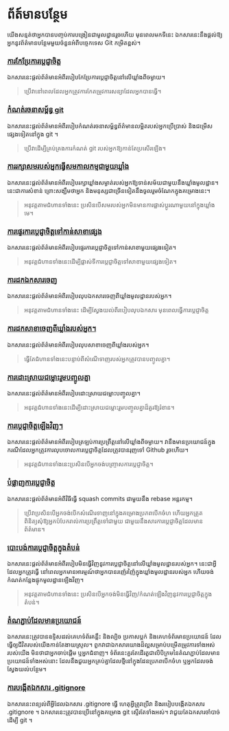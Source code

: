 # ព័​ត៍​មាន​បន្ថែម

យើងសន្មត់ថាអ្នកបានបញ្ចប់ការបង្រៀនជាមូលដ្ឋានរួចហើយ មុនពេលមកទីនេះ ឯកសារនេះនឹងផ្តល់ឱ្យអ្នកនូវព័ត៌មានបន្ថែមមួយចំនួនអំពីបច្ចេកទេស Git កម្រិតខ្ពស់។

### [ការកែប្រែការប្តេជ្ញាចិត្ត](amending-a-commit.kh.md)
ឯកសារនេះផ្តល់ព័ត៌មានអំពីរបៀបកែប្រែការប្តេជ្ញាចិត្តនៅលើឃ្លាំងពីចម្ងាយ។
> ប្រើវានៅពេលដែលអ្នកត្រូវការកែតម្រូវការសន្យាដែលអ្នកបានធ្វើ។

### [កំណត់រចនាសម្ព័ន្ធ git](configuring-git.kh.md)
ឯកសារនេះផ្តល់ព័ត៌មានអំពីរបៀបកំណត់រចនាសម្ព័ន្ធព័ត៌មានលម្អិតរបស់អ្នកប្រើប្រាស់ និងជម្រើសផ្សេងទៀតនៅក្នុង git ។
> ប្រើវាដើម្បីគ្រប់គ្រងការកំណត់ git របស់អ្នកឱ្យកាន់តែប្រសើរឡើង។

### [ការរក្សាសមរបស់អ្នកធ្វើសមកាលកម្មជាមួយឃ្លាំង](keeping-your-fork-synced-with-this-repository.kh.md)
ឯកសារនេះផ្តល់ព័ត៌មានអំពីរបៀបរក្សាឃ្លាំងសម្ងាត់របស់អ្នកឱ្យទាន់សម័យជាមួយនឹងឃ្លាំងមូលដ្ឋាន។ នេះជាការសំខាន់ ព្រោះសង្ឃឹមថាអ្នក និងមនុស្សជាច្រើនទៀតនឹងចូលរួមចំណែកក្នុងគម្រោងនេះ។
> អនុវត្តតាមជំហានទាំងនេះ ប្រសិនបើសមរបស់អ្នកមិនមានការផ្លាស់ប្តូរណាមួយនៅក្នុងឃ្លាំងមេ។

### [ការផ្ទេរការប្តេជ្ញាចិត្តទៅកាន់សាខាផ្សេង](moving-a-commit-to-a-different-branch.kh.md)
ឯកសារនេះផ្តល់ព័ត៌មានអំពីរបៀបផ្ទេរការប្តេជ្ញាចិត្តទៅកាន់សាខាមួយផ្សេងទៀត។
> អនុវត្តជំហានទាំងនេះដើម្បីផ្លាស់ទីការប្តេជ្ញាចិត្តទៅសាខាមួយផ្សេងទៀត។

### [ការដកឯកសារចេញ](removing-a-file.kh.md)
ឯកសារនេះផ្តល់ព័ត៌មានអំពីរបៀបលុបឯកសារចេញពីឃ្លាំងមូលដ្ឋានរបស់អ្នក។
> អនុវត្តតាមជំហានទាំងនេះ ដើម្បីស្វែងយល់ពីរបៀបលុបឯកសារ មុនពេលធ្វើការប្តេជ្ញាចិត្ត

### [ការដកសាខាចេញពីឃ្លាំងរបស់អ្នក។](removing-branch-from-your-repository.kh.md)
ឯកសារនេះផ្តល់ព័ត៌មានអំពីរបៀបលុបសាខាចេញពីឃ្លាំងរបស់អ្នក។
> ធ្វើតែជំហានទាំងនេះបន្ទាប់ពីសំណើទាញរបស់អ្នកត្រូវបានបញ្ចូលគ្នា។

### [ការដោះស្រាយជម្លោះរួមបញ្ចូលគ្នា](resolving-merge-conflicts.kh.md)
ឯកសារនេះផ្តល់ព័ត៌មានអំពីរបៀបដោះស្រាយជម្លោះបញ្ចូលគ្នា។
> អនុវត្តជំហានទាំងនេះដើម្បីដោះស្រាយជម្លោះរួមបញ្ចូលគ្នាដ៏គួរឱ្យរំខាន។

### [ការ​ប្ដេជ្ញា​ចិត្ត​ឡើង​វិញ។](reverting-a-commit.kh.md)
ឯកសារនេះផ្តល់ព័ត៌មានអំពីរបៀបត្រឡប់ការប្រព្រឹត្តនៅលើឃ្លាំងពីចម្ងាយ។ វានឹងមានប្រយោជន៍ក្នុងករណីដែលអ្នកត្រូវការលុបចោលការប្តេជ្ញាចិត្តដែលត្រូវបានរុញទៅ Github រួចហើយ។
> អនុវត្តជំហានទាំងនេះប្រសិនបើអ្នកចង់បញ្ច្រាសការប្តេជ្ញាចិត្ត។

### [បំផ្លាញការប្តេជ្ញាចិត្ត](squashing-commits.kh.md)
ឯកសារនេះផ្តល់ព័ត៌មានអំពីវិធីធ្វើ squash commits ជាមួយនឹង rebase អន្តរកម្ម។
> ប្រើវាប្រសិនបើអ្នកចង់បើកសំណើរទាញនៅក្នុងគម្រោងប្រភពបើកចំហ ហើយអ្នកត្រួតពិនិត្យសុំឱ្យអ្នកបំបែករាល់ការប្រព្រឹត្តទៅជាមួយ ជាមួយនឹងសារការប្តេជ្ញាចិត្តដែលមានព័ត៌មាន។

### [បោះបង់ការប្តេជ្ញាចិត្តក្នុងតំបន់](undoing-a-commit.kh.md)
ឯកសារនេះផ្តល់ព័ត៌មានអំពីរបៀបមិនធ្វើវិញនូវការប្តេជ្ញាចិត្តនៅលើឃ្លាំងមូលដ្ឋានរបស់អ្នក។ នេះជាអ្វីដែលអ្នកត្រូវធ្វើ នៅពេលអ្នកមានអារម្មណ៍ថាអ្នកបានរញ៉េរញ៉ៃក្នុងឃ្លាំងមូលដ្ឋានរបស់អ្នក ហើយចង់កំណត់កន្លែងផ្ទុកមូលដ្ឋានឡើងវិញ។
> អនុវត្តតាមជំហានទាំងនេះ ប្រសិនបើអ្នកចង់មិនធ្វើវិញ/កំណត់ឡើងវិញនូវការប្តេជ្ញាចិត្តក្នុងតំបន់។

### [តំណ​ភ្ជាប់​ដែល​មានប្រយោជន៍](Useful-links-for-further-learning.kh.md)
ឯកសារនេះត្រូវបានឧទ្ទិសដល់គេហទំព័រគន្លឹះ និងល្បិច ប្រកាសប្លក់ និងគេហទំព័រមានប្រយោជន៍ ដែលធ្វើឲ្យជីវិតរបស់យើងកាន់តែងាយស្រួល។ ពួកវាជាឯកសារយោងដ៏ល្អសម្រាប់បម្រើតម្រូវការទាំងអស់របស់យើង មិនថាជាអ្នកចាប់ផ្តើម ឬអ្នកជំនាញ។ ទំព័រនេះគួរតែដើរតួជាលិបិក្រមនៃតំណភ្ជាប់ដែលមានប្រយោជន៍ទាំងអស់នោះ ដែលនឹងជួយអ្នកគ្រប់គ្នាដែលថ្មីនៅក្នុងដែនប្រភពបើកចំហ ឬអ្នកដែលចង់ស្វែងយល់បន្ថែម។

### [ការបង្កើតឯកសារ .gitignore](creating-a-gitignore-file.kh.md)
ឯកសារនេះពន្យល់ពីអ្វីដែលឯកសារ .gitignore ធ្វើ ហេតុអ្វីត្រូវប្រើវា និងរបៀបបង្កើតឯកសារ .gitignore ។ ឯកសារនេះត្រូវបានប្រើនៅក្នុងគម្រោង git ស្ទើរតែទាំងអស់។ វាជួយតែឯកសារចាំបាច់ដើម្បី git ។
